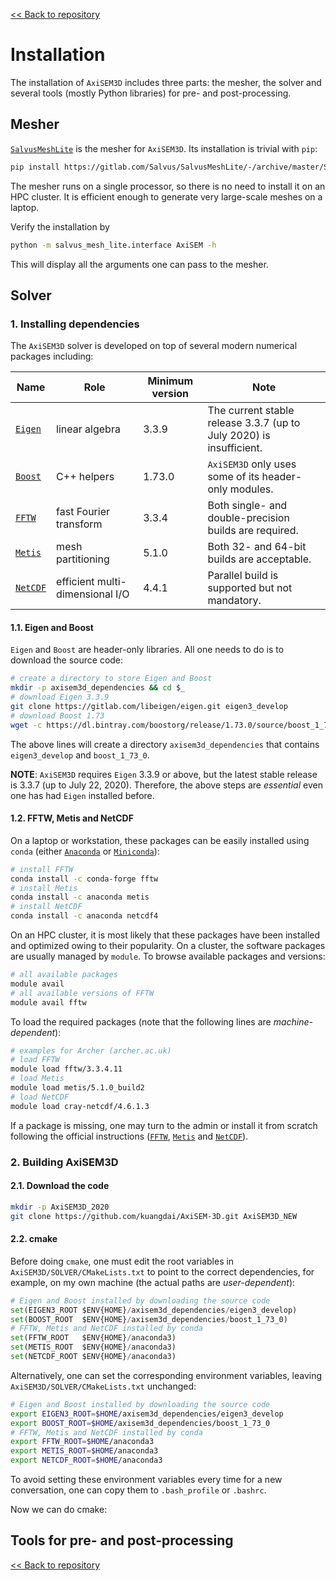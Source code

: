 [<< Back to repository](https://github.com/kuangdai/AxiSEM-3D)


# Installation
The installation of `AxiSEM3D` includes three parts: the mesher, the solver and several tools (mostly Python libraries) for pre- and post-processing.


## Mesher
[`SalvusMeshLite`](https://gitlab.com/Salvus/SalvusMeshLite) is the mesher for `AxiSEM3D`. Its installation is trivial with `pip`: 
```bash
pip install https://gitlab.com/Salvus/SalvusMeshLite/-/archive/master/SalvusMeshLite-master.zip
```
The mesher runs on a single processor, so there is no need to install it on an HPC cluster. It is efficient enough to generate very large-scale meshes on a laptop.

Verify the installation by
```bash
python -m salvus_mesh_lite.interface AxiSEM -h
```
This will display all the arguments one can pass to the mesher. 


## Solver

### 1. Installing dependencies

The `AxiSEM3D` solver is developed on top of several modern numerical packages including:

Name|Role|Minimum version|Note
--- | --- | ---|---
[`Eigen`](http://eigen.tuxfamily.org/index.php?title=Main_Page) | linear algebra | 3.3.9 | The current stable release 3.3.7 (up to July 2020) is insufficient.
[`Boost`](https://www.boost.org/) | C++ helpers | 1.73.0 | `AxiSEM3D` only uses some of its header-only modules.
[`FFTW`](http://www.fftw.org/) | fast Fourier transform | 3.3.4 | Both single- and double-precision builds are required.
[`Metis`](http://glaros.dtc.umn.edu/gkhome/metis/metis/overview) | mesh partitioning | 5.1.0 | Both 32- and 64-bit builds are acceptable.
[`NetCDF`](https://www.unidata.ucar.edu/software/netcdf/docs/index.html) | efficient multi-dimensional I/O | 4.4.1 | Parallel build is supported but not mandatory.

#### 1.1. Eigen and Boost

`Eigen` and `Boost` are header-only libraries. All one needs to do is to download the source code:
```bash
# create a directory to store Eigen and Boost
mkdir -p axisem3d_dependencies && cd $_
# download Eigen 3.3.9
git clone https://gitlab.com/libeigen/eigen.git eigen3_develop
# download Boost 1.73
wget -c https://dl.bintray.com/boostorg/release/1.73.0/source/boost_1_73_0.tar.bz2 -O - | tar -jx
```
The above lines will create a directory `axisem3d_dependencies` that contains `eigen3_develop` and `boost_1_73_0`.

<strong>NOTE</strong>: `AxiSEM3D` requires `Eigen` 3.3.9 or above, but the latest stable release is 3.3.7 (up to July 22, 2020). Therefore, the above steps are *essential* even one has had `Eigen` installed before.


#### 1.2. FFTW, Metis and NetCDF
On a laptop or workstation, these packages can be easily installed using `conda` (either [`Anaconda`](https://docs.anaconda.com/anaconda/install/) or [`Miniconda`](https://docs.conda.io/en/latest/miniconda.html)):

```bash
# install FFTW
conda install -c conda-forge fftw
# install Metis
conda install -c anaconda metis
# install NetCDF
conda install -c anaconda netcdf4
```

On an HPC cluster, it is most likely that these packages have been installed and optimized owing to their popularity. On a cluster, the software packages are usually managed by `module`.  To browse available packages and versions:
```bash
# all available packages
module avail
# all available versions of FFTW
module avail fftw
```

To load the required packages (note that the following lines are *machine-dependent*):
```bash
# examples for Archer (archer.ac.uk)
# load FFTW
module load fftw/3.3.4.11
# load Metis
module load metis/5.1.0_build2
# load NetCDF
module load cray-netcdf/4.6.1.3
```

If a package is missing, one may turn to the admin or install it from scratch following the official instructions ([`FFTW`](http://www.fftw.org/fftw3_doc/Installation-on-Unix.html), [`Metis`](http://glaros.dtc.umn.edu/gkhome/metis/metis/download) and [`NetCDF`](https://www.unidata.ucar.edu/software/netcdf/docs/getting_and_building_netcdf.html)).


### 2. Building AxiSEM3D
#### 2.1. Download the code
```bash
mkdir -p AxiSEM3D_2020
git clone https://github.com/kuangdai/AxiSEM-3D.git AxiSEM3D_NEW
```
#### 2.2.  cmake
Before doing `cmake`, one must edit the root variables in `AxiSEM3D/SOLVER/CMakeLists.txt` to point to the correct dependencies, for example, on my own machine (the actual paths are *user-dependent*):

```python
# Eigen and Boost installed by downloading the source code
set(EIGEN3_ROOT $ENV{HOME}/axisem3d_dependencies/eigen3_develop)
set(BOOST_ROOT  $ENV{HOME}/axisem3d_dependencies/boost_1_73_0)
# FFTW, Metis and NetCDF installed by conda
set(FFTW_ROOT   $ENV{HOME}/anaconda3)
set(METIS_ROOT  $ENV{HOME}/anaconda3)
set(NETCDF_ROOT $ENV{HOME}/anaconda3)
```

Alternatively, one can set the corresponding environment variables, leaving `AxiSEM3D/SOLVER/CMakeLists.txt` unchanged:
```bash
# Eigen and Boost installed by downloading the source code
export EIGEN3_ROOT=$HOME/axisem3d_dependencies/eigen3_develop
export BOOST_ROOT=$HOME/axisem3d_dependencies/boost_1_73_0
# FFTW, Metis and NetCDF installed by conda
export FFTW_ROOT=$HOME/anaconda3
export METIS_ROOT=$HOME/anaconda3
export NETCDF_ROOT=$HOME/anaconda3
```
To avoid setting these environment variables every time for a new conversation, one can copy them to `.bash_profile` or `.bashrc`. 

Now we can do cmake:









## Tools for pre- and post-processing




[<< Back to repository](https://github.com/kuangdai/AxiSEM-3D)
<!--stackedit_data:
eyJoaXN0b3J5IjpbMzY2ODM1NzUzLDE5MzczMjA5NTcsLTQ5Mz
Y0NTUzMCwxMzg4MTg2NDAyLC01MjI5MTg4NjAsLTU0MjEwMTE4
MywtMTYxMTgzOTAwMiwtMTMxNDIwMTQzOSwtNDg0Mzk2NzE0LD
EyNTU0MjI5NjQsLTYyMTY1ODgxNCwtMTU0OTIyNTI4MiwtMTM5
Mjc3MDIxNSwxOTU0NDU3NTI4LDY1MTgzMzYzMywtMTA4MzUzNT
EwMiw3OTA3NDYzNTEsODY4Nzk2NzQ3LDczMzE3MDgyOSwtOTkz
OTA1Njc3XX0=
-->